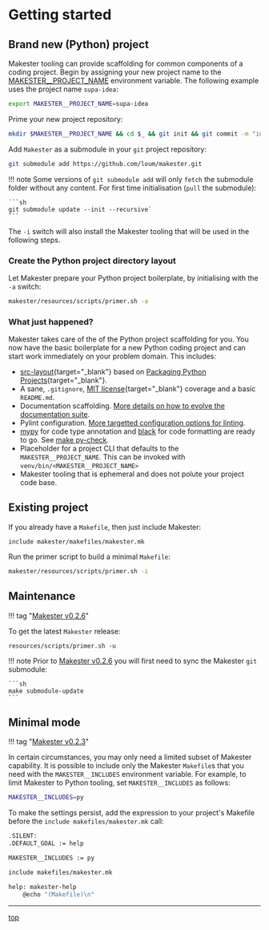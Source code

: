 # Getting started

## Brand new (Python) project

Makester tooling can provide scaffolding for common components of a coding project. Begin by assigning
your new project name to the [MAKESTER\_\_PROJECT_NAME](makefiles/makester.md#makester__project_name)
environment variable. The following example uses the project name `supa-idea`:

```sh
export MAKESTER__PROJECT_NAME=supa-idea
```

Prime your new project repository:

```sh
mkdir $MAKESTER__PROJECT_NAME && cd $_ && git init && git commit -m "initial commit" --allow-empty
```

Add `Makester` as a submodule in your `git` project repository:

```sh
git submodule add https://github.com/loum/makester.git
```

!!! note
    Some versions of `git submodule add` will only `fetch` the submodule folder without any content.
    For first time initialisation (`pull` the submodule):

    ```sh
    git submodule update --init --recursive`
    ```

The `-i` switch will also install the Makester tooling that will be used in the following steps.

### Create the Python project directory layout

Let Makester prepare your Python project boilerplate, by initialising with the `-a` switch:

```sh title="Initialise Python project boilerplate."
makester/resources/scripts/primer.sh -a
```

### What just happened?

Makester takes care of the of the Python project scaffolding for you. You now have the basic boilerplate for a
new Python coding project and can start work immediately on your problem domain. This includes:

- [src-layout](https://packaging.python.org/en/latest/discussions/src-layout-vs-flat-layout/){target="\_blank"}
  based on [Packaging Python Projects](https://packaging.python.org/en/latest/tutorials/packaging-projects/){target="\_blank"}.
- A sane, `.gitignore`, [MIT license](https://en.wikipedia.org/wiki/MIT_License){target="\_blank"}
  coverage and a basic `README.md`.
- Documentation scaffolding. [More details on how to evolve the documentation suite](makefiles/docs.md#site-documentation-scaffolding).
- Pylint configuration. [More targetted configuration options for linting](makefiles/py.md#create-a-pylint-configuration).
- [mypy](https://mypy-lang.org/) for code type annotation and [black](https://pypi.org/project/black/)
  for code formatting are ready to go. See [make py-check](makefiles/py.md#all-in-one-code-checker).
- Placeholder for a project CLI that defaults to the `MAKESTER__PROJECT_NAME`. This can be invoked
  with `venv/bin/<MAKESTER__PROJECT_NAME>`
- Makester tooling that is ephemeral and does not polute your project code base.

## Existing project

If you already have a `Makefile`, then just include Makester:

```
include makester/makefiles/makester.mk
```

Run the primer script to build a minimal `Makefile`:

```sh
makester/resources/scripts/primer.sh -i
```

## Maintenance

!!! tag "[Makester v0.2.6](https://github.com/loum/makester/releases/tag/0.2.6)"

To get the latest `Makester` release:

```
resources/scripts/primer.sh -u
```

!!! note
    Prior to [Makester v0.2.6](https://github.com/loum/makester/releases/tag/0.2.6) you will first need
    to sync the Makester `git` submodule:

    ```sh
    make submodule-update
    ```

## Minimal mode

!!! tag "[Makester v0.2.3](https://github.com/loum/makester/releases/tag/0.2.3)"

In certain circumstances, you may only need a limited subset of Makester capability. It is
possible to include only the Makester `Makefile`s that you need with the `MAKESTER__INCLUDES`
environment variable. For example, to limit Makester to Python tooling, set `MAKESTER__INCLUDES`
as follows:

```sh title="Makester minimal mode."
MAKESTER__INCLUDES=py
```

To make the settings persist, add the expression to your project's Makefile before the
`include makefiles/makester.mk` call:

```sh title="Project Makefile in minimal mode."
.SILENT:
.DEFAULT_GOAL := help

MAKESTER__INCLUDES := py

include makefiles/makester.mk

help: makester-help
    @echo "(Makefile)\n"
```

______________________________________________________________________

[top](#getting-started)
